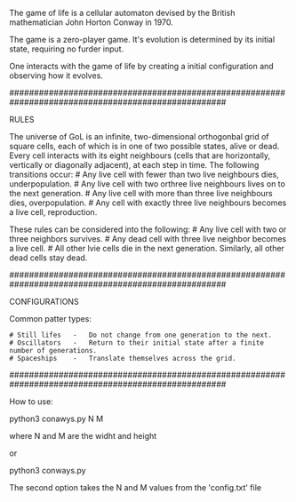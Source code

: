 The game of life is a cellular automaton devised by the British mathematician John Horton Conway in 1970.

The game is a zero-player game. It's evolution is determined by its initial state, requiring no furder input.

One interacts with the game of life by creating a initial configuration and observing how it evolves.


####################################################################################################

RULES

The universe of GoL is an infinite, two-dimensional orthogonbal grid of square cells, each of which is in one of two possible states, alive or dead.
Every cell interacts with its eight neighbours (cells that are horizontally, vertically or diagonally adjacent), at each step in time.
The following transitions occur:
    # Any live cell with fewer than two live neighbours dies, underpopulation.
    # Any live cell with two orthree live neighbours lives on to the next generation.
    # Any live cell with more than three live neighbours dies, overpopulation.
    # Any cell with exactly three live neighbours becomes a live cell, reproduction.


These rules can be considered into the following:
    # Any live cell with two or three neighbors survives.
    # Any dead cell with three live neighbor becomes a live cell.
    # All other lvie cells die in the next generation. Similarly, all other dead cells stay dead.


####################################################################################################

CONFIGURATIONS

Common patter types:

    # Still lifes   -   Do not change from one generation to the next.
    # Oscillators   -   Return to their initial state after a finite number of generations.
    # Spaceships    -   Translate themselves across the grid.



####################################################################################################

How to use:

python3 conawys.py N M

where N and M are the widht and height

or 

python3 conways.py


The second option takes the N and M values from the 'config.txt' file
